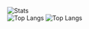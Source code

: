 ![Stats](https://github-readme-stats.vercel.app/api?username=UnknownAMD&&hide_title=true&show_icons=true&theme=github_dark&hide_border=true)<br>
![Top Langs](https://github-readme-stats.vercel.app/api/top-langs/?username=UnknownAMD&hide_title=true&theme=github_dark&hide_border=true&layout=compact)
![Top Langs](https://github-readme-stats.vercel.app/api/top-langs/?username=misha99fr&hide_title=true&theme=github_dark&hide_border=true&layout=compact)
